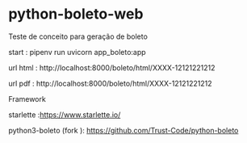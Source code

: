 # python-boleto-web
Teste de conceito para geração de boleto


start : pipenv run uvicorn app_boleto:app  

url html : http://localhost:8000/boleto/html/XXXX-12121221212 

url pdf  : http://localhost:8000/boleto/html/XXXX-12121221212 
 
Framework

starlette :https://www.starlette.io/

python3-boleto  (fork ): https://github.com/Trust-Code/python-boleto
